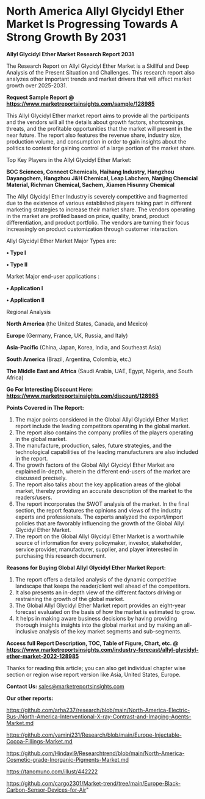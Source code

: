 # North America Allyl Glycidyl Ether Market Is Progressing Towards A Strong Growth By 2031

<strong>Allyl Glycidyl Ether Market Research Report 2031</strong>

The Research Report on Allyl Glycidyl Ether Market is a Skillful and Deep Analysis of the Present Situation and Challenges. This research report also analyzes other important trends and market drivers that will affect market growth over 2025-2031.

<strong>Request Sample Report @ <a href=https://www.marketreportsinsights.com/sample/128985>https://www.marketreportsinsights.com/sample/128985</a></strong>

This Allyl Glycidyl Ether market report aims to provide all the participants and the vendors will all the details about growth factors, shortcomings, threats, and the profitable opportunities that the market will present in the near future. The report also features the revenue share, industry size, production volume, and consumption in order to gain insights about the politics to contest for gaining control of a large portion of the market share.

Top Key Players in the Allyl Glycidyl Ether Market:

<strong>BOC Sciences, Connect Chemicals, Haihang Industry, Hangzhou Dayangchem, Hangzhou J&H Chemical, Leap Labchem, Nanjing Chemcial Material, Richman Chemical, Sachem, Xiamen Hisunny Chemical</strong>

The Allyl Glycidyl Ether Industry is severely competitive and fragmented due to the existence of various established players taking part in different marketing strategies to increase their market share. The vendors operating in the market are profiled based on price, quality, brand, product differentiation, and product portfolio. The vendors are turning their focus increasingly on product customization through customer interaction.

Allyl Glycidyl Ether Market Major Types are:

<strong>• Type I

• Type II</strong>

Market Major end-user applications :

<strong>• Application I

• Application II</strong>

Regional Analysis

</u><strong><b>North America</b></strong> (the United States, Canada, and Mexico)

<strong><b>Europe </b></strong>(Germany, France, UK, Russia, and Italy)

<strong><b>Asia-Pacific</b></strong> (China, Japan, Korea, India, and Southeast Asia)

<strong><b>South America</b></strong> (Brazil, Argentina, Colombia, etc.)

<strong><b>The Middle East and Africa</b></strong> (Saudi Arabia, UAE, Egypt, Nigeria, and South Africa)

<strong>Go For Interesting Discount Here: <a href=https://www.marketreportsinsights.com/discount/128985>https://www.marketreportsinsights.com/discount/128985</a></strong>

<strong>Points Covered in The Report:</strong>
<ol>
  <li>The major points considered in the Global Allyl Glycidyl Ether Market report include the leading competitors operating in the global market.</li>
  <li>The report also contains the company profiles of the players operating in the global market.</li>
  <li>The manufacture, production, sales, future strategies, and the technological capabilities of the leading manufacturers are also included in the report.</li>
  <li>The growth factors of the Global Allyl Glycidyl Ether Market are explained in-depth, wherein the different end-users of the market are discussed precisely.</li>
  <li>The report also talks about the key application areas of the global market, thereby providing an accurate description of the market to the readers/users.</li>
  <li>The report incorporates the SWOT analysis of the market. In the final section, the report features the opinions and views of the industry experts and professionals. The experts analyzed the export/import policies that are favorably influencing the growth of the Global Allyl Glycidyl Ether Market.</li>
  <li>The report on the Global Allyl Glycidyl Ether Market is a worthwhile source of information for every policymaker, investor, stakeholder, service provider, manufacturer, supplier, and player interested in purchasing this research document.</li>
</ol>
<strong>Reasons for Buying Global Allyl Glycidyl Ether Market Report:</strong>

<ol>
  <li>The report offers a detailed analysis of the dynamic competitive landscape that keeps the reader/client well ahead of the competitors.</li>
  <li>It also presents an in-depth view of the different factors driving or restraining the growth of the global market.</li>
  <li>The Global Allyl Glycidyl Ether Market report provides an eight-year forecast evaluated on the basis of how the market is estimated to grow.</li>
  <li>It helps in making aware business decisions by having providing thorough insights insights into the global market and by making an all-inclusive analysis of the key market segments and sub-segments.</li>
</ol>
<strong>Access full Report Description, TOC, Table of Figure, Chart, etc. @ <a href=https://www.marketreportsinsights.com/industry-forecast/allyl-glycidyl-ether-market-2022-128985>https://www.marketreportsinsights.com/industry-forecast/allyl-glycidyl-ether-market-2022-128985</a></strong>


Thanks for reading this article; you can also get individual chapter wise section or region wise report version like Asia, United States, Europe.

<strong>Contact Us:</strong>
sales@marketreportsinsights.com

<strong>Our other reports:</strong>

<a href=https://github.com/arha237/research/blob/main/North-America-Electric-Bus-/North-America-Interventional-X-ray-Contrast-and-Imaging-Agents-Market.md>https://github.com/arha237/research/blob/main/North-America-Electric-Bus-/North-America-Interventional-X-ray-Contrast-and-Imaging-Agents-Market.md</a>

<a href=https://github.com/yamini231/Research/blob/main/Europe-Injectable-Cocoa-Fillings-Market.md>https://github.com/yamini231/Research/blob/main/Europe-Injectable-Cocoa-Fillings-Market.md</a>

<a href=https://github.com/Hindavi9/Researchtrend/blob/main/North-America-Cosmetic-grade-Inorganic-Pigments-Market.md>https://github.com/Hindavi9/Researchtrend/blob/main/North-America-Cosmetic-grade-Inorganic-Pigments-Market.md</a>

<a href=https://tanomuno.com/illust/442222>https://tanomuno.com/illust/442222</a>

<a href=https://github.com/cargo2301/Market-trend/tree/main/Europe-Black-Carbon-Sensor-Devices-for-Air>https://github.com/cargo2301/Market-trend/tree/main/Europe-Black-Carbon-Sensor-Devices-for-Air</a>"
